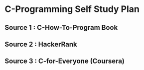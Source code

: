 # C-Programming Self Study Plan

## Source 1 : C-How-To-Program Book

## Source 2 : HackerRank

## Source 3 : C-for-Everyone (Coursera)
